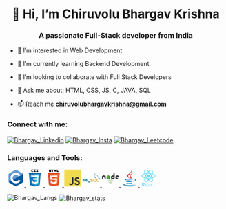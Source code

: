 <h1 align="center">👋 Hi, I’m Chiruvolu Bhargav Krishna</h1>
<h3 align="center">A passionate Full-Stack developer from India</h3>

- 👀 I’m interested in Web Development
  
- 🌱 I’m currently learning Backend Development

- 💞️ I’m looking to collaborate with Full Stack Developers
  
- 💬 Ask me about: HTML, CSS, JS, C, JAVA, SQL
  
- 📫 Reach me  **chiruvolubhargavkrishna@gmail.com**

<h3 align="left">Connect with me:</h3>
<p align="left">
<a href="https://www.linkedin.com/in/chiruvolubhargavkrishna/" target="blank"><img align="center" src="https://raw.githubusercontent.com/rahuldkjain/github-profile-readme-generator/master/src/images/icons/Social/linked-in-alt.svg" alt="Bhargav_Linkedin" height="30" width="40" /></a>
<a href="https://www.instagram.com/just_call_bhargav?igsh=MWV4dWZ3OG50bXB4bw==" target="blank"><img align="center" src="https://raw.githubusercontent.com/rahuldkjain/github-profile-readme-generator/master/src/images/icons/Social/instagram.svg" alt="Bhargav_Insta" height="30" width="40" /></a>
<a href="https://leetcode.com/u/kbhargav285/" target="blank"><img align="center" src="https://raw.githubusercontent.com/rahuldkjain/github-profile-readme-generator/master/src/images/icons.cibLeetcode" alt="Bhargav_Leetcode" height="30" width="40" /></a>
</p>

<h3 align="left">Languages and Tools:</h3>
<p align="left"> <a href="https://www.cprogramming.com/" target="_blank"> <img src="https://raw.githubusercontent.com/devicons/devicon/master/icons/c/c-original.svg" alt="c" width="40" height="40"/> </a> <a href="https://www.w3schools.com/css/" target="_blank"> <img src="https://raw.githubusercontent.com/devicons/devicon/master/icons/css3/css3-original-wordmark.svg" alt="css3" width="40" height="40"/> </a> <a href="https://www.w3.org/html/" target="_blank"> <img src="https://raw.githubusercontent.com/devicons/devicon/master/icons/html5/html5-original-wordmark.svg" alt="html5" width="40" height="40"/> </a> <a href="https://developer.mozilla.org/en-US/docs/Web/JavaScript" target="_blank"> <img src="https://raw.githubusercontent.com/devicons/devicon/master/icons/javascript/javascript-original.svg" alt="javascript" width="40" height="40"/></a> <a href="https://www.mysql.com/" target="_blank"> <img src="https://raw.githubusercontent.com/devicons/devicon/master/icons/mysql/mysql-original-wordmark.svg" alt="mysql" width="40" height="40"/> </a> <a href="https://nodejs.org" target="_blank"> <img src="https://raw.githubusercontent.com/devicons/devicon/master/icons/nodejs/nodejs-original-wordmark.svg" alt="nodejs" width="40" height="40"/> </a> <a href="https://www.java.com/en/" target="_blank"> <img src="https://raw.githubusercontent.com/devicons/devicon/master/icons/java/java-original.svg" alt="java" width="40" height="40"/> </a> <a href="https://reactjs.org/" target="_blank"> <img src="https://raw.githubusercontent.com/devicons/devicon/master/icons/react/react-original-wordmark.svg" alt="react" width="40" height="40"/> </a> </p>

<p><img align="left" src="" alt="Bhargav_Langs" /></p>

<p>&nbsp;<img align="center" src="" alt="Bhargav_stats" /></p>
